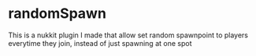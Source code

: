 # randomSpawn
This is a nukkit plugin I made that allow set random spawnpoint to players everytime they join, instead of just spawning at one spot
